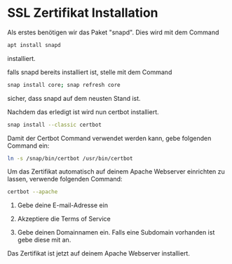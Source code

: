 # SSL Zertifikat Installation


Als erstes benötigen wir das Paket "snapd". Dies wird mit dem Command 
```bash
apt install snapd
```
installiert.

falls snapd bereits installiert ist, stelle mit dem Command 
```bash
snap install core; snap refresh core
```
sicher, dass snapd auf dem neusten Stand ist.

Nachdem das erledigt ist wird nun certbot installiert.

```bash
snap install --classic certbot
```

Damit der Certbot Command verwendet werden kann, gebe folgenden Command ein:

```bash
ln -s /snap/bin/certbot /usr/bin/certbot
```

Um das Zertifikat automatisch auf deinem Apache Webserver einrichten zu lassen, verwende folgenden Command:

```bash
certbot --apache
```

1. Gebe  deine E-mail-Adresse ein

2. Akzeptiere die Terms of Service

3. Gebe deinen Domainnamen ein. Falls eine Subdomain vorhanden ist gebe diese mit an.

Das Zertifikat ist jetzt auf deinem Apache Webserver installiert.
